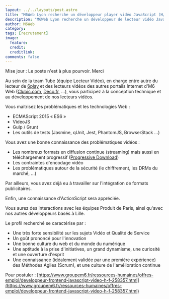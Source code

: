 ```yaml
---
layout: ../../layouts/post.astro
title: "M6Web Lyon recherche un développeur player vidéo JavaScript (H/F) en CDI"
description: "M6Web Lyon recherche un développeur de lecteur vidéo JavaScript (H/F) en CDI"
author: M6Web  
category: 
tags: [recrutement]
image:
  feature: 
  credit: 
  creditlink: 
comments: false  
---
```


Mise jour : Le poste n'est à plus pourvoir. Merci

Au sein de la team Tube (équipe Lecteur Vidéo), en charge entre autre du lecteur de [6play](https://www.6play.fr) et des lecteurs vidéos des autres portails Internet d'M6 Web ([Clubic.com](https://www.clubic.com), [Deco.fr](https://www.deco.fr), ...), vous participez à la conception technique et au développement de nos lecteurs vidéos.

Vous maitrisez les problématiques et les technologies Web :

*	ECMAScript 2015 « ES6 »
*	VideoJS
*	Gulp / Grunt
*	Les outils de tests (Jasmine, qUnit, Jest, PhantomJS, BrowserStack ...)


Vous avez une bonne connaissance des problématiques vidéos :

*	Les nombreux formats en diffusion continue (streaming) mais aussi en téléchargement progressif ([Progressive Download](https://en.wikipedia.org/wiki/Progressive_download))
*	Les contraintes d'encodage vidéo
*	Les problématiques autour de la sécurité (le chiffrement, les DRMs du marché, ...)


Par ailleurs, vous avez déjà eu à travailler sur l'intégration de formats publicitaires.

Enfin, une connaissance d'ActionScript sera appréciée.

Vous aurez des interactions avec les équipes Produit de Paris, ainsi qu'avec nos autres développeurs basés à Lille.


Le profil recherché se caractérise par : 

* Une très forte sensibilité sur les sujets Vidéo et Qualité de Service 
* Un goût prononcé pour l'innovation
* Une bonne culture du web et du monde du numérique
* Une aptitude à la prise d'initiatives, un grand dynamisme, une curiosité et une ouverture d'esprit
* Une connaissance (idéalement validée par une première expérience) des Méthodes Agiles (Scrum), et une culture de l'amélioration continue 

Pour postuler : [https://www.groupem6.fr/ressources-humaines/offres-emploi/developpeur-frontend-javascript-video-h-f-258357.html](https://www.groupem6.fr/ressources-humaines/offres-emploi/developpeur-frontend-javascript-video-h-f-258357.html)

